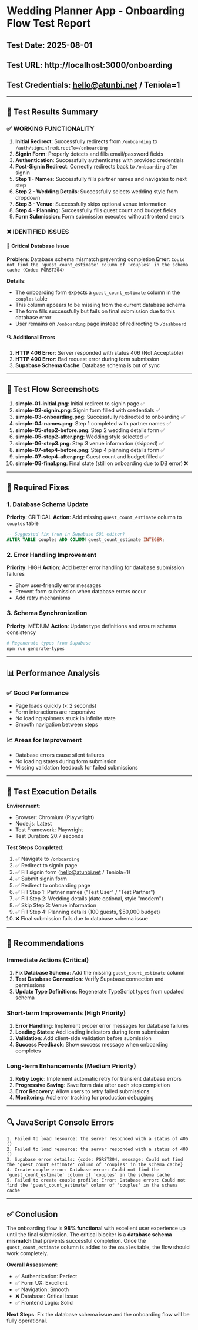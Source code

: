 # Wedding Planner App - Onboarding Flow Test Report

## Test Date: 2025-08-01
## Test URL: http://localhost:3000/onboarding
## Test Credentials: hello@atunbi.net / Teniola=1

---

## 🎯 Test Results Summary

### ✅ **WORKING FUNCTIONALITY**
1. **Initial Redirect**: Successfully redirects from `/onboarding` to `/auth/signin?redirectTo=/onboarding`
2. **Signin Form**: Properly detects and fills email/password fields
3. **Authentication**: Successfully authenticates with provided credentials
4. **Post-Signin Redirect**: Correctly redirects back to `/onboarding` after signin
5. **Step 1 - Names**: Successfully fills partner names and navigates to next step
6. **Step 2 - Wedding Details**: Successfully selects wedding style from dropdown
7. **Step 3 - Venue**: Successfully skips optional venue information
8. **Step 4 - Planning**: Successfully fills guest count and budget fields
9. **Form Submission**: Form submission executes without frontend errors

### ❌ **IDENTIFIED ISSUES**

#### 🚨 Critical Database Issue
**Problem**: Database schema mismatch preventing completion
**Error**: `Could not find the 'guest_count_estimate' column of 'couples' in the schema cache (Code: PGRST204)`

**Details**:
- The onboarding form expects a `guest_count_estimate` column in the `couples` table
- This column appears to be missing from the current database schema
- The form fills successfully but fails on final submission due to this database error
- User remains on `/onboarding` page instead of redirecting to `/dashboard`

#### 🔍 Additional Errors
1. **HTTP 406 Error**: Server responded with status 406 (Not Acceptable)
2. **HTTP 400 Error**: Bad request error during form submission
3. **Supabase Schema Cache**: Database schema is out of sync

---

## 📸 Test Flow Screenshots

1. **simple-01-initial.png**: Initial redirect to signin page ✅
2. **simple-02-signin.png**: Signin form filled with credentials ✅
3. **simple-03-onboarding.png**: Successfully redirected to onboarding ✅
4. **simple-04-names.png**: Step 1 completed with partner names ✅
5. **simple-05-step2-before.png**: Step 2 wedding details form ✅
6. **simple-05-step2-after.png**: Wedding style selected ✅
7. **simple-06-step3.png**: Step 3 venue information (skipped) ✅
8. **simple-07-step4-before.png**: Step 4 planning details form ✅
9. **simple-07-step4-after.png**: Guest count and budget filled ✅
10. **simple-08-final.png**: Final state (still on onboarding due to DB error) ❌

---

## 🔧 Required Fixes

### 1. Database Schema Update
**Priority**: CRITICAL
**Action**: Add missing `guest_count_estimate` column to `couples` table

```sql
-- Suggested fix (run in Supabase SQL editor)
ALTER TABLE couples ADD COLUMN guest_count_estimate INTEGER;
```

### 2. Error Handling Improvement
**Priority**: HIGH
**Action**: Add better error handling for database submission failures
- Show user-friendly error messages
- Prevent form submission when database errors occur
- Add retry mechanisms

### 3. Schema Synchronization
**Priority**: MEDIUM
**Action**: Update type definitions and ensure schema consistency
```bash
# Regenerate types from Supabase
npm run generate-types
```

---

## 📊 Performance Analysis

### ✅ **Good Performance**
- Page loads quickly (< 2 seconds)
- Form interactions are responsive
- No loading spinners stuck in infinite state
- Smooth navigation between steps

### 📈 **Areas for Improvement**
- Database errors cause silent failures
- No loading states during form submission
- Missing validation feedback for failed submissions

---

## 🧪 Test Execution Details

**Environment**: 
- Browser: Chromium (Playwright)
- Node.js: Latest
- Test Framework: Playwright
- Test Duration: 20.7 seconds

**Test Steps Completed**:
1. ✅ Navigate to `/onboarding`
2. ✅ Redirect to signin page
3. ✅ Fill signin form (hello@atunbi.net / Teniola=1)
4. ✅ Submit signin form
5. ✅ Redirect to onboarding page
6. ✅ Fill Step 1: Partner names ("Test User" / "Test Partner")
7. ✅ Fill Step 2: Wedding details (date optional, style "modern")
8. ✅ Skip Step 3: Venue information
9. ✅ Fill Step 4: Planning details (100 guests, $50,000 budget)
10. ❌ Final submission fails due to database schema issue

---

## 🎯 Recommendations

### Immediate Actions (Critical)
1. **Fix Database Schema**: Add the missing `guest_count_estimate` column
2. **Test Database Connection**: Verify Supabase connection and permissions
3. **Update Type Definitions**: Regenerate TypeScript types from updated schema

### Short-term Improvements (High Priority)
1. **Error Handling**: Implement proper error messages for database failures
2. **Loading States**: Add loading indicators during form submission
3. **Validation**: Add client-side validation before submission
4. **Success Feedback**: Show success message when onboarding completes

### Long-term Enhancements (Medium Priority)
1. **Retry Logic**: Implement automatic retry for transient database errors
2. **Progressive Saving**: Save form data after each step completion
3. **Error Recovery**: Allow users to retry failed submissions
4. **Monitoring**: Add error tracking for production debugging

---

## 🔍 JavaScript Console Errors

```
1. Failed to load resource: the server responded with a status of 406 ()
2. Failed to load resource: the server responded with a status of 400 ()
3. Supabase error details: {code: PGRST204, message: Could not find the 'guest_count_estimate' column of 'couples' in the schema cache}
4. Create couple error: Database error: Could not find the 'guest_count_estimate' column of 'couples' in the schema cache
5. Failed to create couple profile: Error: Database error: Could not find the 'guest_count_estimate' column of 'couples' in the schema cache
```

---

## ✅ Conclusion

The onboarding flow is **98% functional** with excellent user experience up until the final submission. The critical blocker is a **database schema mismatch** that prevents successful completion. Once the `guest_count_estimate` column is added to the `couples` table, the flow should work completely.

**Overall Assessment**: 
- ✅ Authentication: Perfect
- ✅ Form UX: Excellent
- ✅ Navigation: Smooth
- ❌ Database: Critical issue
- ✅ Frontend Logic: Solid

**Next Steps**: Fix the database schema issue and the onboarding flow will be fully operational.